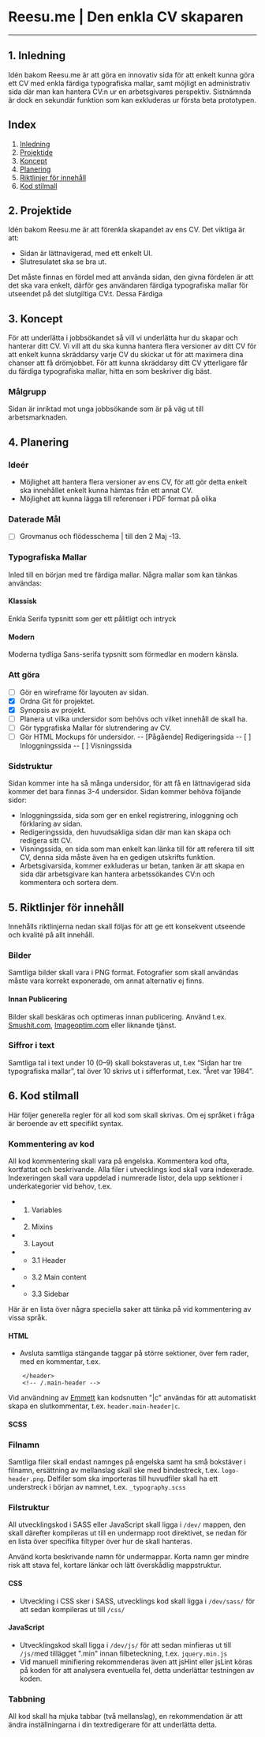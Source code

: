 # Reesu.me | Den enkla CV skaparen
---

## 1. Inledning
Idén bakom Reesu.me är att göra en innovativ sida för att enkelt kunna göra ett CV med enkla färdiga typografiska mallar, samt möjligt en administrativ sida där man kan hantera CV:n ur en arbetsgivares perspektiv. Sistnämnda är dock en sekundär  funktion som kan exkluderas ur första beta prototypen.

## Index
1. [Inledning](#1-inledning)
2. [Projektide](#2-projektide)
3. [Koncept](#3-koncept)
4. [Planering](#4-planering)
5. [Riktlinjer för innehåll](#5-riktlinjer-for-innehall)
6. [Kod stilmall](#6-kod-stilmall)

## 2. Projektide
Idén bakom Reesu.me är att förenkla skapandet av ens CV. Det viktiga är att:
- Sidan är lättnavigerad, med ett enkelt UI.
- Slutresulatet ska se bra ut. 

Det måste finnas en fördel med att använda sidan, den givna fördelen är att det ska vara enkelt, därför ges användaren färdiga typografiska mallar för utseendet på det slutgiltiga CV:t. Dessa Färdiga

## 3. Koncept
För att underlätta i jobbsökandet så vill vi underlätta hur du skapar och hanterar ditt CV. Vi vill att du ska kunna hantera flera versioner av ditt CV för att enkelt kunna skräddarsy varje CV du skickar ut för att maximera dina chanser att få drömjobbet.
För att kunna skräddarsy ditt CV ytterligare får du färdiga typografiska mallar, hitta en som beskriver dig bäst.

### Målgrupp
Sidan är inriktad mot unga jobbsökande som är på väg ut till arbetsmarknaden.

## 4. Planering
### Ideér
- Möjlighet att hantera flera versioner av ens CV, för att gör detta enkelt ska innehållet enkelt kunna hämtas från ett annat CV. 
- Möjlighet att kunna lägga till referenser i PDF format på olika 

### Daterade Mål
- [ ] Grovmanus och flödesschema | till den 2 Maj -13.

### Typografiska Mallar
Inled till en början med tre färdiga mallar. Några mallar som kan tänkas användas:
#### Klassisk
Enkla Serifa typsnitt som ger ett pålitligt och  intryck

#### Modern
Moderna tydliga Sans-serifa typsnitt som förmedlar en modern känsla. 

### Att göra
- [ ] Gör en wireframe för layouten av sidan.
- [x] Ordna Git för projektet.
- [x] Synopsis av projekt.
- [ ] Planera ut vilka undersidor som behövs och vilket innehåll de skall ha.
- [ ] Gör typgrafiska Mallar för slutrendering av CV.
- [ ] Gör HTML Mockups för undersidor.
-- [Pågående] Redigeringsida
-- [ ] Inloggningssida
-- [ ] Visningssida

### Sidstruktur
Sidan kommer inte ha så många undersidor, för att få en lättnavigerad sida kommer det bara finnas 3-4 undersidor. Sidan kommer behöva följande sidor:
- Inloggningssida, sida som ger en enkel registrering, inloggning och förklaring av sidan.
- Redigeringssida, den huvudsakliga sidan där man kan skapa och redigera sitt CV.
- Visningssida, en sida som man enkelt kan länka till för att referera till sitt CV, denna sida måste även ha en gedigen utskrifts funktion.
- Arbetsgivarsida, kommer exkluderas ur betan, tanken är att skapa en sida där arbetsgivare kan hantera arbetssökandes CV:n och kommentera och sortera dem.

## 5. Riktlinjer för innehåll
Innehålls riktlinjerna nedan skall följas för att ge ett konsekvent utseende och kvalité på allt innehåll.

### Bilder
Samtliga bilder skall vara i PNG format. Fotografier som skall användas måste vara korrekt exponerade, om annat alternativ ej finns.

#### Innan Publicering
Bilder skall beskäras och optimeras innan publicering. Använd t.ex. [Smushit.com](http://www.smushit.com/), [Imageoptim.com](http://imageoptim.com/) eller liknande tjänst.

### Siffror i text
Samtliga tal i text under 10 (0–9) skall bokstaveras ut, t.ex “Sidan har tre typografiska mallar”, tal över 10 skrivs ut i sifferformat, t.ex. “Året var 1984”.

## 6. Kod stilmall
Här följer generella regler för all kod som skall skrivas. Om ej språket i fråga är beroende av ett specifikt syntax.

### Kommentering av kod
All kod kommentering skall vara på engelska. Kommentera kod ofta, kortfattat och beskrivande. Alla filer i utvecklings kod skall vara indexerade. Indexeringen skall vara uppdelad i numrerade listor, dela upp sektioner i underkategorier vid behov, t.ex. 
- 1. Variables
- 2. Mixins
- 3. Layout
- - 3.1 Header
- - 3.2 Main content
- - 3.3 Sidebar

Här är en lista över några speciella saker att tänka på vid kommentering av vissa språk.

#### HTML 
- Avsluta samtliga stängande taggar på större sektioner, över fem rader, med en kommentar, t.ex.
``` <header class="main-header">
    </header>
    <!-- /.main-header -->
```
Vid användning av [Emmett]() kan kodsnutten "|c" användas för att automatiskt skapa en slutkommentar, t.ex. ```header.main-header|c```.

#### SCSS

### Filnamn
Samtliga filer skall endast namnges på engelska samt ha små bokstäver i filnamn, ersättning av mellanslag skall ske med bindestreck, t.ex. ```logo-header.png```.
Delfiler som ska importeras till huvudfiler skall ha ett understreck i början av namnet, t.ex. ```_typography.scss```

### Filstruktur
All utvecklingskod i SASS eller JavaScript skall ligga i ```/dev/``` mappen, den skall därefter kompileras ut till en undermapp root direktivet, se nedan för en lista över specifika filtyper över hur de skall hanteras.

Använd korta beskrivande namn för undermappar. Korta namn ger mindre risk att stava fel, kortare länkar och lätt överskådlig mappstruktur.

#### CSS
 - Utveckling i CSS sker i SASS, utvecklings kod skall ligga i ```/dev/sass/``` för att sedan kompileras ut till ```/css/```

#### JavaScript
- Utvecklingskod skall ligga i ```/dev/js/``` för att sedan minfieras ut till ```/js/```med tillägget ".min" innan filbeteckning, t.ex. ```jquery.min.js``` 
- Vid manuell minifiering rekommenderas även att jsHint eller jsLint köras på koden för att analysera eventuella fel, detta underlättar testningen av koden.

### Tabbning
All kod skall ha mjuka tabbar (två mellanslag), en rekommendation är att ändra inställningarna i din textredigerare för att underlätta detta. 


